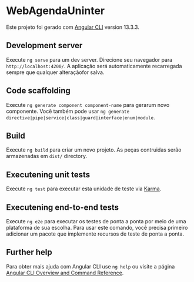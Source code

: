 # WebAgendaUninter

Este projeto foi gerado com [Angular CLI](https://github.com/angular/angular-cli) version 13.3.3.

## Development server

Execute `ng serve` para um dev server. Direcione seu navegador para `http://localhost:4200/`. A aplicação será automaticamente recarregada sempre que qualquer alteraçãofor salva.

## Code scaffolding

Execute `ng generate component component-name` para gerarum novo componente. Você também pode usar `ng generate directive|pipe|service|class|guard|interface|enum|module`.

## Build

Execute `ng build` para criar um novo projeto. As peças contruidas serão armazenadas em  `dist/` directory.

## Executening unit tests

Execute `ng test` para executar esta unidade de teste via [Karma](https://karma-Executener.github.io).

## Executening end-to-end tests

Execute `ng e2e` para executar os testes de ponta a ponta por meio de uma plataforma de sua escolha. Para usar este comando, você precisa primeiro adicionar um pacote que implemente recursos de teste de ponta a ponta.

## Further help

Para obter mais ajuda com Angular CLI use `ng help` ou visite a página [Angular CLI Overview and Command Reference](https://angular.io/cli).

